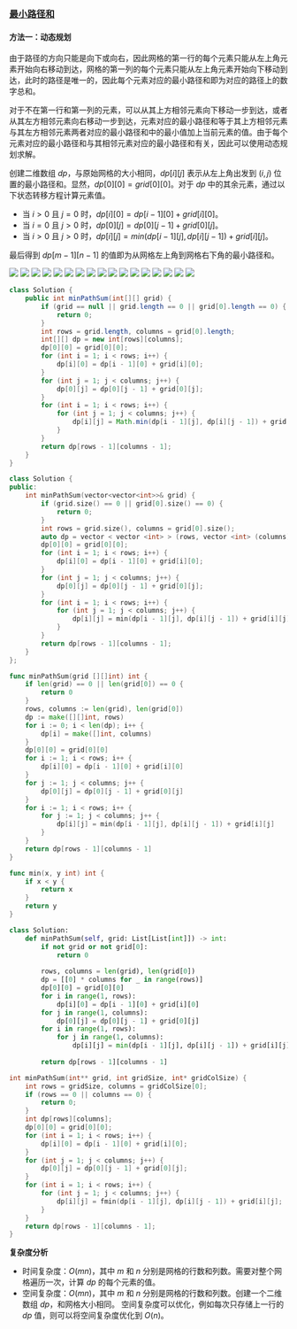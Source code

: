 ### [最小路径和](https://leetcode.cn/problems/minimum-path-sum/solutions/342122/zui-xiao-lu-jing-he-by-leetcode-solution/)

#### 方法一：动态规划

由于路径的方向只能是向下或向右，因此网格的第一行的每个元素只能从左上角元素开始向右移动到达，网格的第一列的每个元素只能从左上角元素开始向下移动到达，此时的路径是唯一的，因此每个元素对应的最小路径和即为对应的路径上的数字总和。

对于不在第一行和第一列的元素，可以从其上方相邻元素向下移动一步到达，或者从其左方相邻元素向右移动一步到达，元素对应的最小路径和等于其上方相邻元素与其左方相邻元素两者对应的最小路径和中的最小值加上当前元素的值。由于每个元素对应的最小路径和与其相邻元素对应的最小路径和有关，因此可以使用动态规划求解。

创建二维数组 $dp$，与原始网格的大小相同，$dp[i][j]$ 表示从左上角出发到 $(i,j)$ 位置的最小路径和。显然，$dp[0][0]=grid[0][0]$。对于 $dp$ 中的其余元素，通过以下状态转移方程计算元素值。

- 当 $i>0$ 且 $j=0$ 时，$dp[i][0]=dp[i-1][0]+grid[i][0]$。
- 当 $i=0$ 且 $j>0$ 时，$dp[0][j]=dp[0][j-1]+grid[0][j]$。
- 当 $i>0$ 且 $j>0$ 时，$dp[i][j]=min(dp[i-1][j],dp[i][j-1])+grid[i][j]$。

最后得到 $dp[m-1][n-1]$ 的值即为从网格左上角到网格右下角的最小路径和。

![](./assets/img/Solution0064_off_01.png)
![](./assets/img/Solution0064_off_02.png)
![](./assets/img/Solution0064_off_03.png)
![](./assets/img/Solution0064_off_04.png)
![](./assets/img/Solution0064_off_05.png)
![](./assets/img/Solution0064_off_06.png)
![](./assets/img/Solution0064_off_07.png)
![](./assets/img/Solution0064_off_08.png)
![](./assets/img/Solution0064_off_09.png)
![](./assets/img/Solution0064_off_10.png)
![](./assets/img/Solution0064_off_11.png)
![](./assets/img/Solution0064_off_12.png)
![](./assets/img/Solution0064_off_13.png)
![](./assets/img/Solution0064_off_14.png)
![](./assets/img/Solution0064_off_15.png)
![](./assets/img/Solution0064_off_16.png)
![](./assets/img/Solution0064_off_17.png)

```Java
class Solution {
    public int minPathSum(int[][] grid) {
        if (grid == null || grid.length == 0 || grid[0].length == 0) {
            return 0;
        }
        int rows = grid.length, columns = grid[0].length;
        int[][] dp = new int[rows][columns];
        dp[0][0] = grid[0][0];
        for (int i = 1; i < rows; i++) {
            dp[i][0] = dp[i - 1][0] + grid[i][0];
        }
        for (int j = 1; j < columns; j++) {
            dp[0][j] = dp[0][j - 1] + grid[0][j];
        }
        for (int i = 1; i < rows; i++) {
            for (int j = 1; j < columns; j++) {
                dp[i][j] = Math.min(dp[i - 1][j], dp[i][j - 1]) + grid[i][j];
            }
        }
        return dp[rows - 1][columns - 1];
    }
}
```

```C++
class Solution {
public:
    int minPathSum(vector<vector<int>>& grid) {
        if (grid.size() == 0 || grid[0].size() == 0) {
            return 0;
        }
        int rows = grid.size(), columns = grid[0].size();
        auto dp = vector < vector <int> > (rows, vector <int> (columns));
        dp[0][0] = grid[0][0];
        for (int i = 1; i < rows; i++) {
            dp[i][0] = dp[i - 1][0] + grid[i][0];
        }
        for (int j = 1; j < columns; j++) {
            dp[0][j] = dp[0][j - 1] + grid[0][j];
        }
        for (int i = 1; i < rows; i++) {
            for (int j = 1; j < columns; j++) {
                dp[i][j] = min(dp[i - 1][j], dp[i][j - 1]) + grid[i][j];
            }
        }
        return dp[rows - 1][columns - 1];
    }
};
```

```Go
func minPathSum(grid [][]int) int {
    if len(grid) == 0 || len(grid[0]) == 0 {
        return 0
    }
    rows, columns := len(grid), len(grid[0])
    dp := make([][]int, rows)
    for i := 0; i < len(dp); i++ {
        dp[i] = make([]int, columns)
    }
    dp[0][0] = grid[0][0]
    for i := 1; i < rows; i++ {
        dp[i][0] = dp[i - 1][0] + grid[i][0]
    }
    for j := 1; j < columns; j++ {
        dp[0][j] = dp[0][j - 1] + grid[0][j]
    }
    for i := 1; i < rows; i++ {
        for j := 1; j < columns; j++ {
            dp[i][j] = min(dp[i - 1][j], dp[i][j - 1]) + grid[i][j]
        }
    }
    return dp[rows - 1][columns - 1]
}

func min(x, y int) int {
    if x < y {
        return x
    }
    return y
}
```

```Python
class Solution:
    def minPathSum(self, grid: List[List[int]]) -> int:
        if not grid or not grid[0]:
            return 0
        
        rows, columns = len(grid), len(grid[0])
        dp = [[0] * columns for _ in range(rows)]
        dp[0][0] = grid[0][0]
        for i in range(1, rows):
            dp[i][0] = dp[i - 1][0] + grid[i][0]
        for j in range(1, columns):
            dp[0][j] = dp[0][j - 1] + grid[0][j]
        for i in range(1, rows):
            for j in range(1, columns):
                dp[i][j] = min(dp[i - 1][j], dp[i][j - 1]) + grid[i][j]
        
        return dp[rows - 1][columns - 1]
```

```C
int minPathSum(int** grid, int gridSize, int* gridColSize) {
    int rows = gridSize, columns = gridColSize[0];
    if (rows == 0 || columns == 0) {
        return 0;
    }
    int dp[rows][columns];
    dp[0][0] = grid[0][0];
    for (int i = 1; i < rows; i++) {
        dp[i][0] = dp[i - 1][0] + grid[i][0];
    }
    for (int j = 1; j < columns; j++) {
        dp[0][j] = dp[0][j - 1] + grid[0][j];
    }
    for (int i = 1; i < rows; i++) {
        for (int j = 1; j < columns; j++) {
            dp[i][j] = fmin(dp[i - 1][j], dp[i][j - 1]) + grid[i][j];
        }
    }
    return dp[rows - 1][columns - 1];
}
```

**复杂度分析**

- 时间复杂度：$O(mn)$，其中 $m$ 和 $n$ 分别是网格的行数和列数。需要对整个网格遍历一次，计算 $dp$ 的每个元素的值。
- 空间复杂度：$O(mn)$，其中 $m$ 和 $n$ 分别是网格的行数和列数。创建一个二维数组 $dp$，和网格大小相同。
    空间复杂度可以优化，例如每次只存储上一行的 $dp$ 值，则可以将空间复杂度优化到 $O(n)$。
